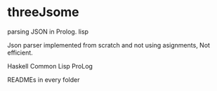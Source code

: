 # threeJsome
parsing JSON in Prolog. lisp

Json parser implemented from scratch and not using asignments,
Not efficient.

Haskell
Common Lisp
ProLog

READMEs in every folder
